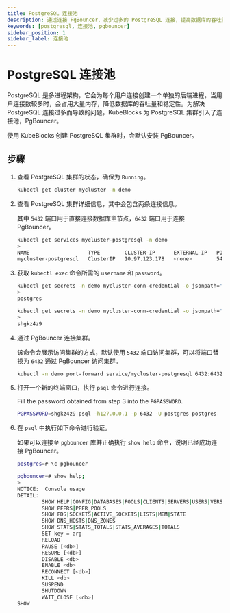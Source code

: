 ```yaml
---
title: PostgreSQL 连接池
description: 通过连接 PgBouncer，减少过多的 PostgreSQL 连接，提高数据库的吞吐量和稳定性。
keywords: [postgresql, 连接池, pgbouncer]
sidebar_position: 1
sidebar_label: 连接池
---
```


# PostgreSQL 连接池

PostgreSQL 是多进程架构，它会为每个用户连接创建一个单独的后端进程，当用户连接数较多时，会占用大量内存，降低数据库的吞吐量和稳定性。为解决 PostgreSQL 连接过多而导致的问题，KubeBlocks 为 PostgreSQL 集群引入了连接池，PgBouncer。

使用 KubeBlocks 创建 PostgreSQL 集群时，会默认安装 PgBouncer。

## 步骤

1. 查看 PostgreSQL 集群的状态，确保为 `Running`。

   ```bash
   kubectl get cluster mycluster -n demo
   ```

2. 查看 PostgreSQL 集群详细信息，其中会包含两条连接信息。

    其中 `5432` 端口用于直接连接数据库主节点，`6432` 端口用于连接 PgBouncer。

    ```bash
    kubectl get services mycluster-postgresql -n demo
    >
    NAME                   TYPE        CLUSTER-IP      EXTERNAL-IP   PORT(S)             AGE
    mycluster-postgresql   ClusterIP   10.97.123.178   <none>        5432/TCP,6432/TCP   39m       
    ```

3. 获取 `kubectl exec` 命令所需的 `username` 和 `password`。

    ```bash
    kubectl get secrets -n demo mycluster-conn-credential -o jsonpath='{.data.\username}' | base64 -d
    >
    postgres

    kubectl get secrets -n demo mycluster-conn-credential -o jsonpath='{.data.\password}' | base64 -d
    >
    shgkz4z9
   ```

4. 通过 PgBouncer 连接集群。

   该命令会展示访问集群的方式，默认使用 `5432` 端口访问集群，可以将端口替换为 `6432` 通过 PgBouncer 访问集群。

    ```bash
    kubectl -n demo port-forward service/mycluster-postgresql 6432:6432
    ```

5. 打开一个新的终端窗口，执行 `psql` 命令进行连接。

    Fill the password obtained from step 3 into the `PGPASSWORD`.

    ```bash
    PGPASSWORD=shgkz4z9 psql -h127.0.0.1 -p 6432 -U postgres postgres
    ```

6. 在 `psql` 中执行如下命令进行验证。

   如果可以连接至 `pgbouncer` 库并正确执行 `show help` 命令，说明已经成功连接 PgBouncer。

   ```bash
   postgres=# \c pgbouncer
   ```

   ```bash
   pgbouncer=# show help;
   >
   NOTICE:  Console usage
   DETAIL:  
           SHOW HELP|CONFIG|DATABASES|POOLS|CLIENTS|SERVERS|USERS|VERSION
           SHOW PEERS|PEER_POOLS
           SHOW FDS|SOCKETS|ACTIVE_SOCKETS|LISTS|MEM|STATE
           SHOW DNS_HOSTS|DNS_ZONES
           SHOW STATS|STATS_TOTALS|STATS_AVERAGES|TOTALS
           SET key = arg
           RELOAD
           PAUSE [<db>]
           RESUME [<db>]
           DISABLE <db>
           ENABLE <db>
           RECONNECT [<db>]
           KILL <db>
           SUSPEND
           SHUTDOWN
           WAIT_CLOSE [<db>]
   SHOW
   ```
